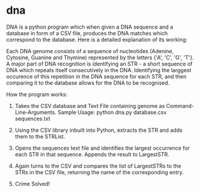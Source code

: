 # dna
DNA is a python program which when given a DNA sequence and a database in form of a CSV file, produces the DNA matches which correspond to the database. Here is a detailed explanation of its working:

Each DNA genome consists of a sequence of nucleotides (Adenine, Cytosine, Guanine and Thymine) represented by the letters {'A', 'C', 'G', 'T'}.
A major part of DNA recognition is identifying an STR - a short sequence of DNA which repeats itself consecutively in the DNA. Identifying the larggest occurence of this repetition in the DNA sequence for each STR, and then comparing it to the database allows for the DNA to be recognised. 

How the program works:

1) Takes the CSV database and Text File containing genome as Command-Line-Arguments. 
   Sample Usage: python dna.py database.csv sequences.txt
   
2) Using the CSV library inbuilt into Python, extracts the STR and adds them to the STRList.

3) Opens the sequences text file and identifies the largest occurrence for each STR in that sequence. Appends the result to LargestSTR. 

4) Again turns to the CSV and compares the list of LargestSTRs to the STRs in the CSV file, returning the name of the corresponding entry. 

5) Crime Solved!
